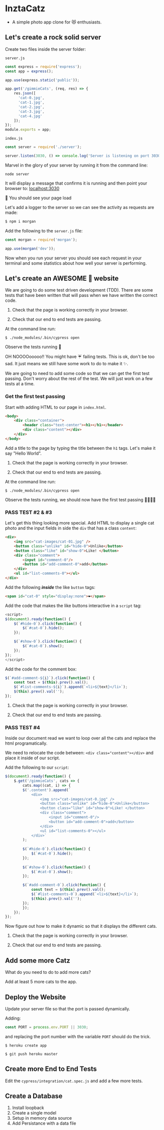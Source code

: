# InztaCatz

- A simple photo app clone for 😻 enthusiasts.

## Let's create a rock solid server

Create two files inside the server folder:

`server.js`

```javascript
const express = require('express');
const app = express();

app.use(express.static('public'));

app.get('/gimmieCats', (req, res) => {
    res.json([
      'cat-0.jpg',
      'cat-1.jpg',
      'cat-2.jpg',
      'cat-3.jpg',
      'cat-4.jpg'
    ]);
});
module.exports = app;
```

`index.js`

```javascript
const server = require('./server');

server.listen(3030, () => console.log('Server is listening on port 3030!'));
```

Marvel in the glory of your server by running it from the command line:
```
node server
```
It will display a message that confirms it is running and then point your browser to: [localhost:3030](http://localhost:3030)

🙌 You should see your page load

Let's add a logger to the server so we can see the activity as requests are made:

```sh
$ npm i morgan
```

Add the following to the `server.js` file:

```javascript
const morgan = require('morgan');

app.use(morgan('dev'));
```

Now when you run your server you should see each request in your terminal and some statistics about how well your server is performing.

## Let's create an AWESOME 💪 website 

We are going to do some test driven development (TDD).  There are some tests that have been written that will pass when we have written the correct code.

1. Check that the page is working correctly in your browser.

1. Check that our end to end tests are passing.

At the command line run:
```
$ ./node_modules/.bin/cypress open
```

Observe the tests running 🤞

OH NOOOOooooo!!  You might have ☔️ failing tests. This is ok, don't be too sad. It just means we still have some work to do to make it ✨.  

We are going to need to add some code so that we can get the first test passing. Don't worry about the rest of the test. We will just work on a few tests at a time.

### Get the first test passing

Start with adding HTML to our page in `index.html`.

```html
<body>
    <div class="container">
        <header class="text-center"><h1></h1></header>
        <div class="content"></div>
    </div>
</body>
```

Add a title to the page by typing the title between the `h1` tags. Let's make it say "Hello World".

1. Check that the page is working correctly in your browser.

1. Check that our end to end tests are passing.

At the command line run:
```
$ ./node_modules/.bin/cypress open
```

Observe the tests running, we should now have the first test passing 👏👏👏👏

### PASS TEST #2 & #3

Let's get this thing looking more special. Add HTML to display a single cat photo and the input fields in side the `div` that has a class `content`:

```html
<div>
    <img src="cat-images/cat-01.jpg" />
    <button class="unlike" id="hide-0">Unlike</button>
    <button class="like" id="show-0">Like! </button>
    <div class="comment">
        <input id="comment-0"/>
        <button id="add-comment-0">add</button>
    </div>
    <ul id="list-comments-0"></ul>
</div>
```

Add the following **_inside_** the like `button` tags:

```html
<span id="cat-0" style="display:none">❤️</span>
```

Add the code that makes the like buttons interactive in a `script` tag:

```javascript
<script>
$(document).ready(function() {
    $(`#hide-0`).click(function() {
        $(`#cat-0`).hide();
    });

    $(`#show-0`).click(function() {
        $(`#cat-0`).show();
    });
});
</script>
```

Add the code for the comment box:

```javascript
$(`#add-comment-${i}`).click(function() {
    const text = $(this).prev().val();
    $(`#list-comments-${i}`).append(`<li>${text}</li>`);
    $(this).prev().val('');
});
```

1. Check that the page is working correctly in your browser.

1. Check that our end to end tests are passing.

### PASS TEST #4

Inside our document read we want to loop over all the cats and replace the html programatically.

We need to relocate the code between: `<div class="content"></div>` and place it inside of our script.

Add the following to our `script`:

```javascript
$(document).ready(function() {
    $.get('/gimmieCats', cats => {
        cats.map((cat, i) => {
        $('.content').append(`
            <div>
                <img src="cat-images/cat-0.jpg" />
                <button class="unlike" id="hide-0">Unlike</button>
                <button class="like" id="show-0">Like! </button>
                <div class="comment">
                    <input id="comment-0"/>
                    <button id="add-comment-0">add</button>
                </div>
                <ul id="list-comments-0"></ul>
            </div>`
        );
    
        $(`#hide-0`).click(function() {
            $(`#cat-0`).hide();
        });
    
        $(`#show-0`).click(function() {
            $(`#cat-0`).show();
        });

        $(`#add-comment-0`).click(function() {
            const text = $(this).prev().val();
            $(`#list-comments-0`).append(`<li>${text}</li>`);
            $(this).prev().val('');
        });
        });
    });
});
```
Now figure out how to make it dynamic so that it displays the different cats.

1. Check that the page is working correctly in your browser.

1. Check that our end to end tests are passing.

## Add some more Catz

What do you need to do to add more cats?

Add at least 5 more cats to the app.

## Deploy the Website

Update your server file so that the port is passed dynamically.

Adding:
```javascript
const PORT = process.env.PORT || 3030;
```
and replacing the port number with the variable `PORT` should do the trick.

```
$ heroku create app
```

```
$ git push heroku master
```

## Create more End to End Tests

Edit the `cypress/integration/cat.spec.js` and add a few more tests.

## Create a Database

1. Install loopback
1. Create a single model
1. Setup in memory data source
1. Add Persistance with a data file